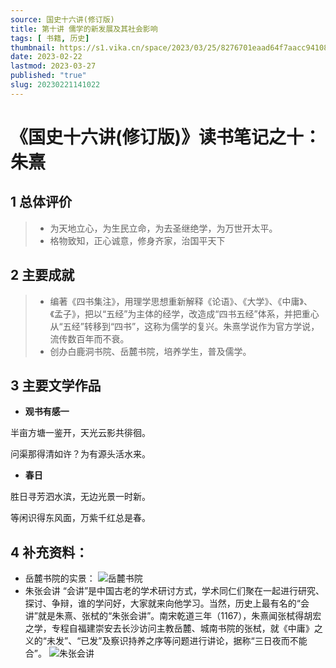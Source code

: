 ```yaml
---
source: 国史十六讲(修订版)
title: 第十讲 儒学的新发展及其社会影响
tags: [ 书籍, 历史]
thumbnail: https://s1.vika.cn/space/2023/03/25/8276701eaad64f7aacc94108d677d174?attname=%E6%9C%B1%E7%86%B9.jpg
date: 2023-02-22
lastmod: 2023-03-27 
published: "true"
slug: 20230221141022
---
```

# 《国史十六讲(修订版)》读书笔记之十：朱熹
## 1 总体评价
>- 为天地立心，为生民立命，为去圣继绝学，为万世开太平。
>- 格物致知，正心诚意，修身齐家，治国平天下


## 2 主要成就

>- 编著《四书集注》，用理学思想重新解释《论语》、《大学》、《中庸》、《孟子》，把以“五经”为主体的经学，改造成“四书五经”体系，并把重心从“五经”转移到“四书”，这称为儒学的复兴。朱熹学说作为官方学说，流传数百年而不衰。
>- 创办白鹿洞书院、岳麓书院，培养学生，普及儒学。

## 3 主要文学作品

- **观书有感一**

半亩方塘一鉴开，天光云影共徘徊。

问渠那得清如许？为有源头活水来。

- **春日**

胜日寻芳泗水滨，无边光景一时新。

等闲识得东风面，万紫千红总是春。

## 4 补充资料：
- 岳麓书院的实景：
![岳麓书院](https://thumbsnap.com/i/SA6RtCwv.jpg)
- 朱张会讲
“会讲”是中国古老的学术研讨方式，学术同仁们聚在一起进行研究、探讨、争辩，谁的学问好，大家就来向他学习。当然，历史上最有名的“会讲”就是朱熹、张栻的“朱张会讲”。南宋乾道三年（1167），朱熹闻张栻得胡宏之学，专程自福建崇安去长沙访问主教岳麓、城南书院的张栻，就《中庸》之义的“未发”、“已发”及察识持养之序等问题进行讲论，据称“三日夜而不能合”。
![朱张会讲](https://thumbsnap.com/i/kEdWBQQ1.jpg)
